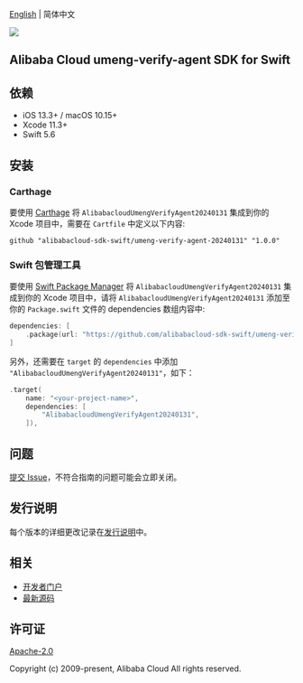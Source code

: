 [English](README.md) | 简体中文

![](https://aliyunsdk-pages.alicdn.com/icons/AlibabaCloud.svg)

## Alibaba Cloud umeng-verify-agent SDK for Swift

## 依赖

- iOS 13.3+ / macOS 10.15+
- Xcode 11.3+
- Swift 5.6

## 安装

### Carthage

要使用 [Carthage](https://github.com/Carthage/Carthage) 将 `AlibabacloudUmengVerifyAgent20240131` 集成到你的 Xcode 项目中，需要在 `Cartfile` 中定义以下内容:

```ogdl
github "alibabacloud-sdk-swift/umeng-verify-agent-20240131" "1.0.0"
```

### Swift 包管理工具

要使用 [Swift Package Manager](https://swift.org/package-manager/) 将 `AlibabacloudUmengVerifyAgent20240131` 集成到你的 Xcode 项目中，请将 `AlibabacloudUmengVerifyAgent20240131` 添加至你的 `Package.swift` 文件的 dependencies 数组内容中:

```swift
dependencies: [
    .package(url: "https://github.com/alibabacloud-sdk-swift/umeng-verify-agent-20240131.git", from: "1.0.0")
]
```

另外，还需要在 `target` 的 `dependencies` 中添加 `"AlibabacloudUmengVerifyAgent20240131"`，如下：

```swift
.target(
    name: "<your-project-name>",
    dependencies: [
        "AlibabacloudUmengVerifyAgent20240131",
    ]),
```

## 问题

[提交 Issue](https://github.com/alibabacloud-sdk-swift/umeng-verify-agent-20240131/issues/new)，不符合指南的问题可能会立即关闭。

## 发行说明

每个版本的详细更改记录在[发行说明](./ChangeLog.txt)中。

## 相关

* [开发者门户](https://next.api.aliyun.com/home)
* [最新源码](https://github.com/alibabacloud-sdk-swift/umeng-verify-agent-20240131)

## 许可证

[Apache-2.0](http://www.apache.org/licenses/LICENSE-2.0)

Copyright (c) 2009-present, Alibaba Cloud All rights reserved.

